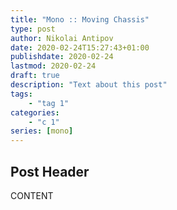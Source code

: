 ```yaml
---
title: "Mono :: Moving Chassis"
type: post
author: Nikolai Antipov
date: 2020-02-24T15:27:43+01:00
publishdate: 2020-02-24
lastmod: 2020-02-24
draft: true
description: "Text about this post"
tags:
    - "tag 1"
categories:
    - "c 1"
series: [mono]
---
```


## Post Header

CONTENT

